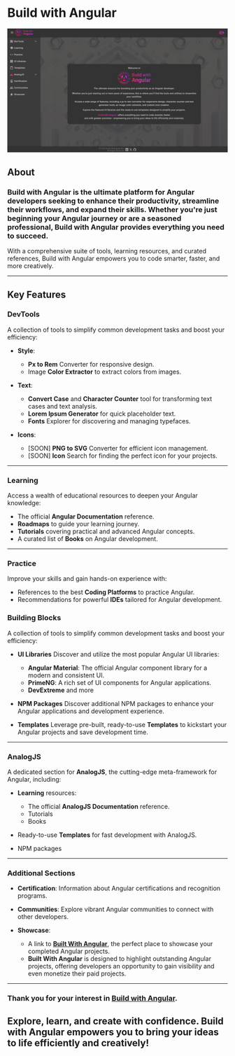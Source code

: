 # Build with Angular

[![BuildWithAngular](./profile/buildwithangular.jpg)](https://built.withangular.dev)

## About

### Build with Angular is the ultimate platform for Angular developers seeking to enhance their productivity, streamline their workflows, and expand their skills. Whether you're just beginning your Angular journey or are a seasoned professional, Build with Angular provides everything you need to succeed.

With a comprehensive suite of tools, learning resources, and curated references, Build with Angular empowers you to code smarter, faster, and more creatively.

---

## Key Features

### **DevTools**
A collection of tools to simplify common development tasks and boost your efficiency:

- **Style**:  
  - **Px to Rem** Converter for responsive design.  
  - Image **Color Extractor** to extract colors from images.

- **Text**:  
  - **Convert Case** and **Character Counter** tool for transforming text cases and text analysis.  
  - **Lorem Ipsum Generator** for quick placeholder text.  
  - **Fonts** Explorer for discovering and managing typefaces.

- **Icons**:  
  - [SOON] **PNG to SVG** Converter for efficient icon management.  
  - [SOON] **Icon** Search for finding the perfect icon for your projects. 

---

### **Learning**
Access a wealth of educational resources to deepen your Angular knowledge:
- The official **Angular Documentation** reference.
- **Roadmaps** to guide your learning journey.  
- **Tutorials** covering practical and advanced Angular concepts.  
- A curated list of **Books** on Angular development.

---

### **Practice**
Improve your skills and gain hands-on experience with:
- References to the best **Coding Platforms** to practice Angular.  
- Recommendations for powerful **IDEs** tailored for Angular development.

### **Building Blocks**
A collection of tools to simplify common development tasks and boost your efficiency:

- **UI Libraries**
Discover and utilize the most popular Angular UI libraries:
  - **Angular Material**: The official Angular component library for a modern and consistent UI.  
  - **PrimeNG**: A rich set of UI components for Angular applications.
  - **DevExtreme** and more

- **NPM Packages**
Discover additional NPM packages to enhance your Angular applications and development experience.

- **Templates**
Leverage pre-built, ready-to-use **Templates** to kickstart your Angular projects and save development time.

---

### **AnalogJS**
A dedicated section for **AnalogJS**, the cutting-edge meta-framework for Angular, including:

- **Learning** resources: 
  - The official **AnalogJS Documentation** reference.
  - Tutorials 
  - Books 

- Ready-to-use **Templates** for fast development with AnalogJS.

- NPM packages

---

### **Additional Sections**
- **Certification**: Information about Angular certifications and recognition programs.  

- **Communities**: Explore vibrant Angular communities to connect with other developers.  

- **Showcase**:  
  - A link to [**Built With Angular**](https://built.withangular.dev), the perfect place to showcase your completed Angular projects.  
  - **Built With Angular** is designed to highlight outstanding Angular projects, offering developers an opportunity to gain visibility and even monetize their paid projects.  

---

### Thank you for your interest in [**Build with Angular**](https://build.withangular.dev).

## Explore, learn, and create with confidence. Build with Angular empowers you to bring your ideas to life efficiently and creatively!
